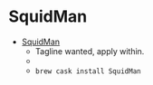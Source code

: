 # SquidMan
- [SquidMan](https://squidman.net/squidman/)
  -  Tagline wanted, apply within.
  - 
  - `brew cask install SquidMan`

